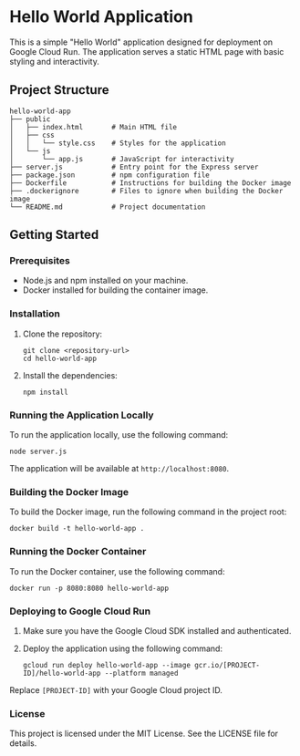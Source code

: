 # Hello World Application

This is a simple "Hello World" application designed for deployment on Google Cloud Run. The application serves a static HTML page with basic styling and interactivity.

## Project Structure

```
hello-world-app
├── public
│   ├── index.html       # Main HTML file
│   ├── css
│   │   └── style.css    # Styles for the application
│   └── js
│       └── app.js       # JavaScript for interactivity
├── server.js            # Entry point for the Express server
├── package.json         # npm configuration file
├── Dockerfile           # Instructions for building the Docker image
├── .dockerignore        # Files to ignore when building the Docker image
└── README.md            # Project documentation
```

## Getting Started

### Prerequisites

- Node.js and npm installed on your machine.
- Docker installed for building the container image.

### Installation

1. Clone the repository:

   ```
   git clone <repository-url>
   cd hello-world-app
   ```

2. Install the dependencies:

   ```
   npm install
   ```

### Running the Application Locally

To run the application locally, use the following command:

```
node server.js
```

The application will be available at `http://localhost:8080`.

### Building the Docker Image

To build the Docker image, run the following command in the project root:

```
docker build -t hello-world-app .
```

### Running the Docker Container

To run the Docker container, use the following command:

```
docker run -p 8080:8080 hello-world-app
```

### Deploying to Google Cloud Run

1. Make sure you have the Google Cloud SDK installed and authenticated.
2. Deploy the application using the following command:

   ```
   gcloud run deploy hello-world-app --image gcr.io/[PROJECT-ID]/hello-world-app --platform managed
   ```

Replace `[PROJECT-ID]` with your Google Cloud project ID.

### License

This project is licensed under the MIT License. See the LICENSE file for details.